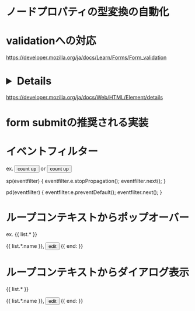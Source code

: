 
# ノードプロパティの型変換の自動化

# validationへの対応
https://developer.mozilla.org/ja/docs/Learn/Forms/Form_validation

# <details>: 詳細折りたたみ要素への対応
https://developer.mozilla.org/ja/docs/Web/HTML/Element/details

# form submitの推奨される実装

# イベントフィルター
ex.
<button data-bind="onclick:countUp|preventDefault|stopPropagation">count up</button>
or
<button data-bind="onclick:countUp|pd|sp">count up</button>

sp(eventfilter) {
  eventfilter.e.stopPropagation();
  eventfilter.next();
}

pd(eventfilter) {
  eventfilter.e.preventDefault();
  eventfilter.next();
}

# ループコンテキストからポップオーバー
ex.
{{ list.* }}
  <div>{{ list.*.name }}, <button type="button" popovertarget="detail-edit">edit</button>
{{ end: }}
<detail-edit id="detail-edit" data-bind="props.name:list.*.name"></detail-edit>

# ループコンテキストからダイアログ表示
{{ list.* }}
  <div>{{ list.*.name }}, <button type="button" invoketarget="detail-edit" invokeaction="open">edit</button>
{{ end: }}
<dialog is="detail-edit" id="detail-edit" data-bind="props.name:list.*.name"></dialog>
